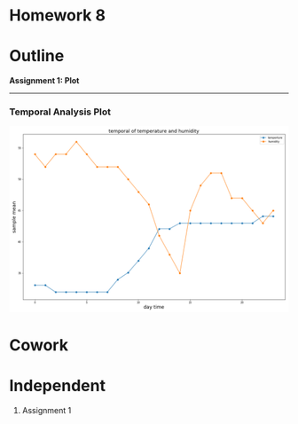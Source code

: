 # Homework 8

# Outline
**Assignment 1: Plot**
****
### Temporal Analysis Plot

![Temporal Analysis Plot](temporal.png)



# Cowork



# Independent
1. Assignment 1
